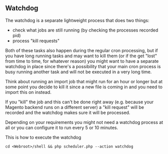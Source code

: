 
## Watchdog

The watchdog is a separate lightweight process that does two things:

- check what jobs are still running (by checking the processes recorded pid)
- process "kill requests"

Both of these tasks also happen during the regular cron processing, but if you have long running tasks and may want to kill them (or if the get "lost" from time to time, for whatever reason) you might want to have a separate watchdog in place since there's a possibility that your main cron process is busy running another task and will not be executed in a very long time.

Think about running an import job that might run for an hour or longer but at some point you decide to kill it since a new file is coming in and you need to import this on instead. 

If you "kill" the job and this can't be done right away (e.g. because your Magento backend runs on a different server) a "kill request" will be recorded and the watchdog makes sure it will be processed. 

Depending on your requirements you might not need a watchdog process at all or you can configure it to run every 5 or 10 minutes.

This is how to execute the watchdog

```
cd <Webroot>/shell && php scheduler.php --action watchdog
```